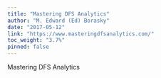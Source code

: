 ```yaml
---
title: "Mastering DFS Analytics"
author: "M. Edward (Ed) Borasky"
date: "2017-05-12"
link: "https://www.masteringdfsanalytics.com/"
toc_weight: "3.7%"
pinned: false
---
```


Mastering DFS Analytics
